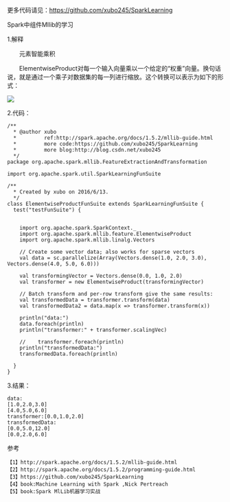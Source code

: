 
更多代码请见：https://github.com/xubo245/SparkLearning

Spark中组件Mllib的学习

1.解释

　　元素智能乘积

  ElementwiseProduct对每一个输入向量乘以一个给定的“权重”向量。换句话说，就是通过一个乘子对数据集的每一列进行缩放。这个转换可以表示为如下的形式：

![](http://i.imgur.com/d6lY7G0.png)

2.代码：
	
	/**
	  * @author xubo
	  *         ref:http://spark.apache.org/docs/1.5.2/mllib-guide.html
	  *         more code:https://github.com/xubo245/SparkLearning
	  *         more blog:http://blog.csdn.net/xubo245
	  */
	package org.apache.spark.mllib.FeatureExtractionAndTransformation
	
	import org.apache.spark.util.SparkLearningFunSuite
	
	/**
	  * Created by xubo on 2016/6/13.
	  */
	class ElementwiseProductFunSuite extends SparkLearningFunSuite {
	  test("testFunSuite") {
	
	
	    import org.apache.spark.SparkContext._
	    import org.apache.spark.mllib.feature.ElementwiseProduct
	    import org.apache.spark.mllib.linalg.Vectors
	
	    // Create some vector data; also works for sparse vectors
	    val data = sc.parallelize(Array(Vectors.dense(1.0, 2.0, 3.0), Vectors.dense(4.0, 5.0, 6.0)))
	
	    val transformingVector = Vectors.dense(0.0, 1.0, 2.0)
	    val transformer = new ElementwiseProduct(transformingVector)
	
	    // Batch transform and per-row transform give the same results:
	    val transformedData = transformer.transform(data)
	    val transformedData2 = data.map(x => transformer.transform(x))
	
	    println("data:")
	    data.foreach(println)
	    println("transformer:" + transformer.scalingVec)
	
	    //    transformer.foreach(println)
	    println("transformedData:")
	    transformedData.foreach(println)
	
	  }
	}


3.结果：

	data:
	[1.0,2.0,3.0]
	[4.0,5.0,6.0]
	transformer:[0.0,1.0,2.0]
	transformedData:
	[0.0,5.0,12.0]
	[0.0,2.0,6.0]


参考

	【1】http://spark.apache.org/docs/1.5.2/mllib-guide.html 
	【2】http://spark.apache.org/docs/1.5.2/programming-guide.html
	【3】https://github.com/xubo245/SparkLearning
	【4】book:Machine Learning with Spark ,Nick Pertreach
    【5】book:Spark MlLib机器学习实战
